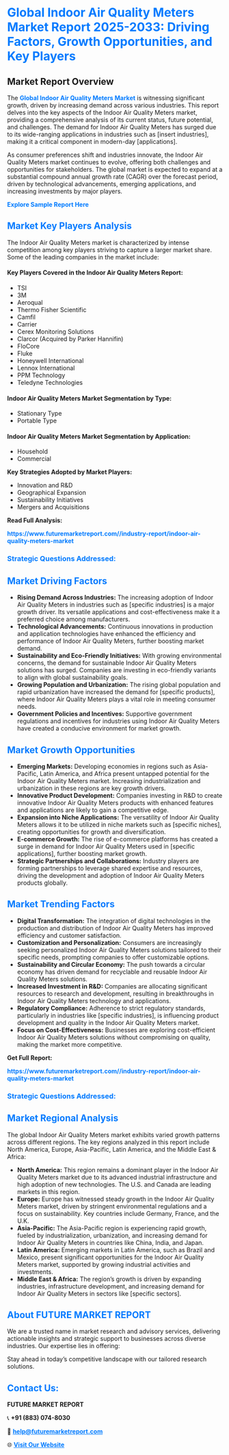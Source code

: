 <h1 style="color: #007BFF;">Global Indoor Air Quality Meters Market Report 2025-2033: Driving Factors, Growth Opportunities, and Key Players</h1>

<section id="overview">
<h2>Market Report Overview</h2>
<p>The <a href="https://www.futuremarketreport.com//industry-report/indoor-air-quality-meters-market" style="color: #007BFF; text-decoration: none;"><strong>Global Indoor Air Quality Meters Market</strong></a> is witnessing significant growth, driven by increasing demand across various industries. This report delves into the key aspects of the Indoor Air Quality Meters market, providing a comprehensive analysis of its current status, future potential, and challenges. The demand for Indoor Air Quality Meters has surged due to its wide-ranging applications in industries such as [insert industries], making it a critical component in modern-day [applications].</p>
<p>As consumer preferences shift and industries innovate, the Indoor Air Quality Meters market continues to evolve, offering both challenges and opportunities for stakeholders. The global market is expected to expand at a substantial compound annual growth rate (CAGR) over the forecast period, driven by technological advancements, emerging applications, and increasing investments by major players.</p>
</section>

<section id="overview">
<p><a href="https://www.futuremarketreport.com//request-sample/reportId=85619" style="color: #007BFF; text-decoration: none;"><strong>Explore Sample Report Here</strong></a></p>
</section>

<section id="key-players">
<h2 style="color: #007BFF;">Market Key Players Analysis</h2>
<p>The Indoor Air Quality Meters market is characterized by intense competition among key players striving to capture a larger market share. Some of the leading companies in the market include:</p>
<h4>Key Players Covered in the Indoor Air Quality Meters Report:</h4>
<ul><li>TSI</li><li>3M</li><li>Aeroqual</li><li>Thermo Fisher Scientific</li><li>Camfil</li><li>Carrier</li><li>Cerex Monitoring Solutions</li><li>Clarcor (Acquired by Parker Hannifin)</li><li>FloCore</li><li>Fluke</li><li>Honeywell International</li><li>Lennox International</li><li>PPM Technology</li><li>Teledyne Technologies</li></ul>
<h4>Indoor Air Quality Meters Market Segmentation by Type:</h4>
<ul><li>Stationary Type</li><li>Portable Type</li></ul>

<h4>Indoor Air Quality Meters Market Segmentation by Application:</h4>
<ul><li>Household</li><li>Commercial</li></ul>
<p><strong>Key Strategies Adopted by Market Players:</strong></p>
<ul>
<li>Innovation and R&D</li>
<li>Geographical Expansion</li>
<li>Sustainability Initiatives</li>
<li>Mergers and Acquisitions</li>
</ul>
</section>

<section>
<p><strong>Read Full Analysis: </strong></p><a href="https://www.futuremarketreport.com//industry-report/indoor-air-quality-meters-market" style="color: #007BFF; text-decoration: none;"><strong>https://www.futuremarketreport.com//industry-report/indoor-air-quality-meters-market</strong></a>
<h3 style="color: #007BFF;">Strategic Questions Addressed:</h3>
</section>

<section id="driving-factors">
<h2 style="color: #007BFF;">Market Driving Factors</h2>
<ul>
<li><strong>Rising Demand Across Industries:</strong> The increasing adoption of Indoor Air Quality Meters in industries such as [specific industries] is a major growth driver. Its versatile applications and cost-effectiveness make it a preferred choice among manufacturers.</li>
<li><strong>Technological Advancements:</strong> Continuous innovations in production and application technologies have enhanced the efficiency and performance of Indoor Air Quality Meters, further boosting market demand.</li>
<li><strong>Sustainability and Eco-Friendly Initiatives:</strong> With growing environmental concerns, the demand for sustainable Indoor Air Quality Meters solutions has surged. Companies are investing in eco-friendly variants to align with global sustainability goals.</li>
<li><strong>Growing Population and Urbanization:</strong> The rising global population and rapid urbanization have increased the demand for [specific products], where Indoor Air Quality Meters plays a vital role in meeting consumer needs.</li>
<li><strong>Government Policies and Incentives:</strong> Supportive government regulations and incentives for industries using Indoor Air Quality Meters have created a conducive environment for market growth.</li>
</ul>
</section>

<section id="growth-opportunities">
<h2 style="color: #007BFF;">Market Growth Opportunities</h2>
<ul>
<li><strong>Emerging Markets:</strong> Developing economies in regions such as Asia-Pacific, Latin America, and Africa present untapped potential for the Indoor Air Quality Meters market. Increasing industrialization and urbanization in these regions are key growth drivers.</li>
<li><strong>Innovative Product Development:</strong> Companies investing in R&D to create innovative Indoor Air Quality Meters products with enhanced features and applications are likely to gain a competitive edge.</li>
<li><strong>Expansion into Niche Applications:</strong> The versatility of Indoor Air Quality Meters allows it to be utilized in niche markets such as [specific niches], creating opportunities for growth and diversification.</li>
<li><strong>E-commerce Growth:</strong> The rise of e-commerce platforms has created a surge in demand for Indoor Air Quality Meters used in [specific applications], further boosting market growth.</li>
<li><strong>Strategic Partnerships and Collaborations:</strong> Industry players are forming partnerships to leverage shared expertise and resources, driving the development and adoption of Indoor Air Quality Meters products globally.</li>
</ul>
</section>

<section id="trending-factors">
<h2 style="color: #007BFF;">Market Trending Factors</h2>
<ul>
<li><strong>Digital Transformation:</strong> The integration of digital technologies in the production and distribution of Indoor Air Quality Meters has improved efficiency and customer satisfaction.</li>
<li><strong>Customization and Personalization:</strong> Consumers are increasingly seeking personalized Indoor Air Quality Meters solutions tailored to their specific needs, prompting companies to offer customizable options.</li>
<li><strong>Sustainability and Circular Economy:</strong> The push towards a circular economy has driven demand for recyclable and reusable Indoor Air Quality Meters solutions.</li>
<li><strong>Increased Investment in R&D:</strong> Companies are allocating significant resources to research and development, resulting in breakthroughs in Indoor Air Quality Meters technology and applications.</li>
<li><strong>Regulatory Compliance:</strong> Adherence to strict regulatory standards, particularly in industries like [specific industries], is influencing product development and quality in the Indoor Air Quality Meters market.</li>
<li><strong>Focus on Cost-Effectiveness:</strong> Businesses are exploring cost-efficient Indoor Air Quality Meters solutions without compromising on quality, making the market more competitive.</li>
</ul>
</section>

<section>
<p><strong>Get Full Report: </strong></p><a href="https://www.futuremarketreport.com//industry-report/indoor-air-quality-meters-market" style="color: #007BFF; text-decoration: none;"><strong>https://www.futuremarketreport.com//industry-report/indoor-air-quality-meters-market</strong></a>
<h3 style="color: #007BFF;">Strategic Questions Addressed:</h3>
</section>


<section id="regional-analysis">
<h2 style="color: #007BFF;">Market Regional Analysis</h2>
<p>The global Indoor Air Quality Meters market exhibits varied growth patterns across different regions. The key regions analyzed in this report include North America, Europe, Asia-Pacific, Latin America, and the Middle East & Africa:</p>
<ul>
<li><strong>North America:</strong> This region remains a dominant player in the Indoor Air Quality Meters market due to its advanced industrial infrastructure and high adoption of new technologies. The U.S. and Canada are leading markets in this region.</li>
<li><strong>Europe:</strong> Europe has witnessed steady growth in the Indoor Air Quality Meters market, driven by stringent environmental regulations and a focus on sustainability. Key countries include Germany, France, and the U.K.</li>
<li><strong>Asia-Pacific:</strong> The Asia-Pacific region is experiencing rapid growth, fueled by industrialization, urbanization, and increasing demand for Indoor Air Quality Meters in countries like China, India, and Japan.</li>
<li><strong>Latin America:</strong> Emerging markets in Latin America, such as Brazil and Mexico, present significant opportunities for the Indoor Air Quality Meters market, supported by growing industrial activities and investments.</li>
<li><strong>Middle East & Africa:</strong> The region’s growth is driven by expanding industries, infrastructure development, and increasing demand for Indoor Air Quality Meters in sectors like [specific sectors].</li>
</ul>
</section>

<footer>
<h2 style="color: #007BFF;">About FUTURE MARKET REPORT</h2>
<p>We are a trusted name in market research and advisory services, delivering actionable insights and strategic support to businesses across diverse industries. Our expertise lies in offering:</p>

<p>Stay ahead in today’s competitive landscape with our tailored research solutions.</p>

<h2 style="color: #007BFF;">Contact Us:</h2>
<p><strong>FUTURE MARKET REPORT</strong></p>
<p>📞 <strong>+91 (883) 074-8030</strong></p>
<p>📧 <strong><a href="mailto:help@futuremarketreport.com" style="color: #007BFF;">help@futuremarketreport.com</a></strong></p>
<p>🌐 <strong><a href="https://www.futuremarketreport.com/" style="color: #007BFF;">Visit Our Website</a></strong></p>
</footer>